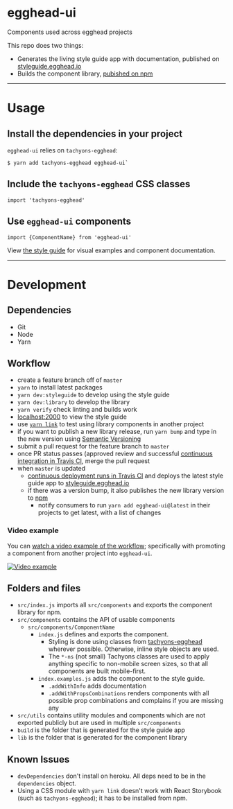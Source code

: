 # egghead-ui

Components used across egghead projects

This repo does two things:
- Generates the living style guide app with documentation, published on [styleguide.egghead.io](https://styleguide.egghead.io)
- Builds the component library, [pubished on npm](https://www.npmjs.com/package/egghead-ui)

---

# Usage

## Install the dependencies in your project

`egghead-ui` relies on `tachyons-egghead`:

```
$ yarn add tachyons-egghead egghead-ui`
```

## Include the `tachyons-egghead` CSS classes

```
import 'tachyons-egghead'
```

## Use `egghead-ui` components

```
import {ComponentName} from 'egghead-ui'
```

View [the style guide](https://styleguide.egghead.io) for visual examples and component documentation.

---

# Development

## Dependencies

- Git
- Node
- Yarn

## Workflow

- create a feature branch off of `master`
- `yarn` to install latest packages
- `yarn dev:styleguide` to develop using the style guide
- `yarn dev:library` to develop the library
- `yarn verify` check linting and builds work
- [localhost:2000](http://localhost:2000) to view the style guide
- use [`yarn link`](https://yarnpkg.com/lang/en/docs/cli/link/) to test using library components in another project
- if you want to publish a new library release, run `yarn bump` and type in the new version using [Semantic Versioning](http://semver.org/)
- submit a pull request for the feature branch to `master`
- once PR status passes (approved review and successful [continuous integration in Travis CI](https://travis-ci.org/eggheadio/egghead-ui), merge the pull request
- when `master` is updated
  - [continuous deployment runs in Travis CI](https://travis-ci.org/eggheadio/egghead-ui) and deploys the latest style guide app to [styleguide.egghead.io](https://styleguide.egghead.io) 
  - if there was a version bump, it also publishes the new library version to [npm](https://www.npmjs.com/package/egghead-ui)
    - notify consumers to run `yarn add egghead-ui@latest` in their projects to get latest, with a list of changes

### Video example

You can [watch a video example of the workflow](https://youtu.be/y8604EFI8P4); specifically with promoting a component from another project into `egghead-ui`.

[![Video example](http://img.youtube.com/vi/y8604EFI8P4/0.jpg)](https://youtu.be/y8604EFI8P4)

## Folders and files

- `src/index.js` imports all `src/components` and exports the component library for npm.
- `src/components` contains the API of usable components
  - `src/components/ComponentName`
    - `index.js` defines and exports the component.
      - Styling is done using classes from [tachyons-egghead](https://github.com/eggheadio/tachyons-egghead) wherever possible. Otherwise, inline style objects are used.
      - The `*-ns` (not small) Tachyons classes are used to apply anything specific to non-mobile screen sizes, so that all components are built mobile-first.
    - `index.examples.js` adds the component to the style guide.
      - `.addWithInfo` adds documentation
      - `.addWithPropsCombinations` renders components with all possible prop combinations and complains if you are missing any
- `src/utils` contains utility modules and components which are not exported publicly but are used in multiple `src/components`
- `build` is the folder that is generated for the style guide app
- `lib` is the folder that is generated for the component library

## Known Issues

- `devDependencies` don't install on heroku. All deps need to be in the `dependencies` object.
- Using a CSS module with `yarn link` doesn't work with React Storybook (such as `tachyons-egghead`); it has to be installed from npm.
